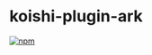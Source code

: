 # koishi-plugin-ark

[![npm](https://img.shields.io/npm/v/koishi-plugin-ark?style=flat-square)](https://www.npmjs.com/package/koishi-plugin-ark)


